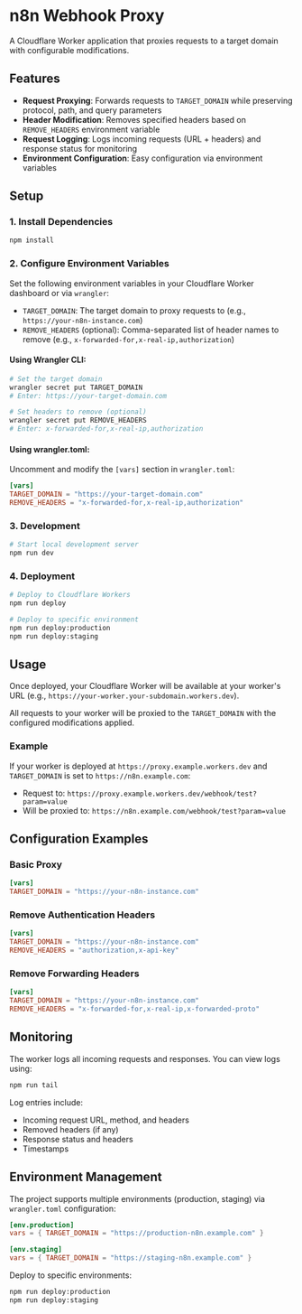# n8n Webhook Proxy

A Cloudflare Worker application that proxies requests to a target domain with configurable modifications.

## Features

- **Request Proxying**: Forwards requests to `TARGET_DOMAIN` while preserving protocol, path, and query parameters
- **Header Modification**: Removes specified headers based on `REMOVE_HEADERS` environment variable
- **Request Logging**: Logs incoming requests (URL + headers) and response status for monitoring
- **Environment Configuration**: Easy configuration via environment variables

## Setup

### 1. Install Dependencies

```bash
npm install
```

### 2. Configure Environment Variables

Set the following environment variables in your Cloudflare Worker dashboard or via `wrangler`:

- `TARGET_DOMAIN`: The target domain to proxy requests to (e.g., `https://your-n8n-instance.com`)
- `REMOVE_HEADERS` (optional): Comma-separated list of header names to remove (e.g., `x-forwarded-for,x-real-ip,authorization`)

#### Using Wrangler CLI:

```bash
# Set the target domain
wrangler secret put TARGET_DOMAIN
# Enter: https://your-target-domain.com

# Set headers to remove (optional)
wrangler secret put REMOVE_HEADERS  
# Enter: x-forwarded-for,x-real-ip,authorization
```

#### Using wrangler.toml:

Uncomment and modify the `[vars]` section in `wrangler.toml`:

```toml
[vars]
TARGET_DOMAIN = "https://your-target-domain.com"
REMOVE_HEADERS = "x-forwarded-for,x-real-ip,authorization"
```

### 3. Development

```bash
# Start local development server
npm run dev
```

### 4. Deployment

```bash
# Deploy to Cloudflare Workers
npm run deploy

# Deploy to specific environment
npm run deploy:production
npm run deploy:staging
```

## Usage

Once deployed, your Cloudflare Worker will be available at your worker's URL (e.g., `https://your-worker.your-subdomain.workers.dev`).

All requests to your worker will be proxied to the `TARGET_DOMAIN` with the configured modifications applied.

### Example

If your worker is deployed at `https://proxy.example.workers.dev` and `TARGET_DOMAIN` is set to `https://n8n.example.com`:

- Request to: `https://proxy.example.workers.dev/webhook/test?param=value`
- Will be proxied to: `https://n8n.example.com/webhook/test?param=value`

## Configuration Examples

### Basic Proxy
```toml
[vars]
TARGET_DOMAIN = "https://your-n8n-instance.com"
```

### Remove Authentication Headers
```toml
[vars]
TARGET_DOMAIN = "https://your-n8n-instance.com"
REMOVE_HEADERS = "authorization,x-api-key"
```

### Remove Forwarding Headers
```toml
[vars]
TARGET_DOMAIN = "https://your-n8n-instance.com"
REMOVE_HEADERS = "x-forwarded-for,x-real-ip,x-forwarded-proto"
```

## Monitoring

The worker logs all incoming requests and responses. You can view logs using:

```bash
npm run tail
```

Log entries include:
- Incoming request URL, method, and headers
- Removed headers (if any)
- Response status and headers
- Timestamps

## Environment Management

The project supports multiple environments (production, staging) via `wrangler.toml` configuration:

```toml
[env.production]
vars = { TARGET_DOMAIN = "https://production-n8n.example.com" }

[env.staging]
vars = { TARGET_DOMAIN = "https://staging-n8n.example.com" }
```

Deploy to specific environments:
```bash
npm run deploy:production
npm run deploy:staging
```
